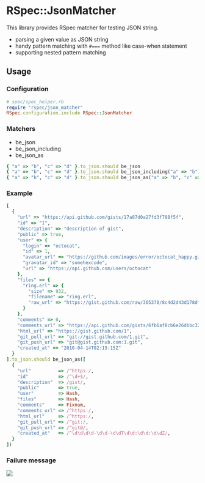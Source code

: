 # RSpec::JsonMatcher
This library provides RSpec matcher for testing JSON string.

* parsing a given value as JSON string
* handy pattern matching with `#===` method like case-when statement
* supporting nested pattern matching

## Usage
### Configuration
```ruby
# spec/spec_helper.rb
require "rspec/json_matcher"
RSpec.configuration.include RSpec::JsonMatcher
```

### Matchers
* be_json
* be_json_including
* be_json_as

```ruby
{ "a" => "b", "c" => "d" }.to_json.should be_json
{ "a" => "b", "c" => "d" }.to_json.should be_json_including("a" => "b")
{ "a" => "b", "c" => "d" }.to_json.should be_json_as("a" => "b", "c" => "d")
```

### Example
```ruby
[
  {
    "url" => "https://api.github.com/gists/17a07d0a27fd3f708f5f",
    "id" => "1",
    "description" => "description of gist",
    "public" => true,
    "user" => {
      "login" => "octocat",
      "id" => 1,
      "avatar_url" => "https://github.com/images/error/octocat_happy.gif",
      "gravatar_id" => "somehexcode",
      "url" => "https://api.github.com/users/octocat"
    },
    "files" => {
      "ring.erl" => {
        "size" => 932,
        "filename" => "ring.erl",
        "raw_url" => "https://gist.github.com/raw/365370/8c4d2d43d178df44f4c03a7f2ac0ff512853564e/ring.erl"
      }
    },
    "comments" => 0,
    "comments_url" => "https://api.github.com/gists/6fb6af8cb6e26dbbc327/comments/",
    "html_url" => "https://gist.github.com/1",
    "git_pull_url" => "git://gist.github.com/1.git",
    "git_push_url" => "git@gist.github.com:1.git",
    "created_at" => "2010-04-14T02:15:15Z"
  }
].to_json.should be_json_as([
  {
    "url"          => /^https:/,
    "id"           => /^\d+$/,
    "description"  => /gist/,
    "public"       => true,
    "user"         => Hash,
    "files"        => Hash,
    "comments"     => Fixnum,
    "comments_url" => /^https:/,
    "html_url"     => /^https:/,
    "git_pull_url" => /^git:/,
    "git_push_url" => /^git@/,
    "created_at"   => /^\d\d\d\d-\d\d-\d\dT\d\d:\d\d:\d\dZ/,
  }
])
```

### Failure message
![](http://dl.dropbox.com/u/5978869/image/20130426_005849.png)
